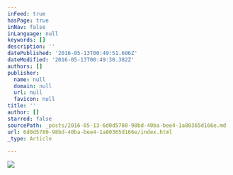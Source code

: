 ```yaml
---
inFeed: true
hasPage: true
inNav: false
inLanguage: null
keywords: []
description: ''
datePublished: '2016-05-13T00:49:51.606Z'
dateModified: '2016-05-13T00:49:30.382Z'
authors: []
publisher:
  name: null
  domain: null
  url: null
  favicon: null
title: ''
author: []
starred: false
sourcePath: _posts/2016-05-13-6d0d5780-98bd-40ba-bee4-1a80365d166e.md
url: 6d0d5780-98bd-40ba-bee4-1a80365d166e/index.html
_type: Article

---
```

![](https://the-grid-user-content.s3-us-west-2.amazonaws.com/a5758395-02b6-4d62-9498-9929e467d597.jpg)
